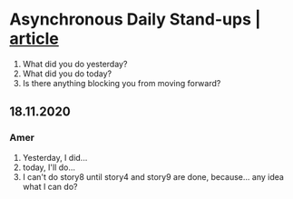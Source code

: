 # Asynchronous Daily Stand-ups | [article](https://medium.com/@stevoscript/why-your-team-should-try-asynchronous-daily-stand-ups-87f1b809e5c8)

1. What did you do yesterday?
1. What did you do today?
1. Is there anything blocking you from moving forward?

## 18.11.2020
### Amer
1. Yesterday, I did... 
1. today, I'll do...
1. I can't do story8 until story4 and story9 are done, because... any idea what I can do?
